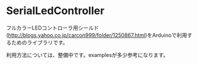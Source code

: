 SerialLedController
===================
フルカラーLEDコントローラ用シールド(http://blogs.yahoo.co.jp/carcon999/folder/1250867.html)をArduinoで利用するためのライブラリです。

利用方法については、整備中です。examplesが多少参考になります。
